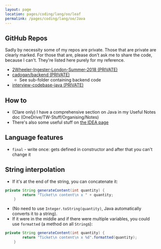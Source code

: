 ```yaml
---
layout: page
location: pages/coding/lang/oo/leaf
permalink: /pages/coding/lang/oo/Java
---
```


## GitHub Repos 

Sadly by necessity some of my repos are private. Those that are private are clearly marked. For those that are, please don't ask me to share the code, because I can't. They're listed here purely for my reference.

- [2Wheeler-Ingester-London-Summer-2018 (PRIVATE)](https://github.com/claresudbery/2Wheeler-Ingester-London-Summer-2018)
- [cadogan/backend (PRIVATE)](https://github.com/claresudbery/cadogan)
    - See sub-folder containing backend code
- [interview-codebase-java (PRIVATE)](https://github.com/claresudbery/interview-codebase-java)

## How to

- (Clare only) I have a comprehensive section on Java in my Useful Notes doc (OneDrive/TW-Stuff/Organising/Notes)
- There's also some useful stuff on [the IDEA page](/pages/coding/tools/IntelliJ-IDEA)

## Language features

- `final` - write once: gets defined in constructor and after that you can't change it

## String interpolation

- If it's at the end of the string, you can concatenate it:

```java
private String generateContent(int quantity) {
        return "Ticket\n content\n x " + quantity;
    }
```

- (No need to use `Integer.toString(quantity)`, Java automatically converts it to a string).
- If it were in the middle and if there were multiple variables, you could use `formatted` (a method on all `String`s):

```java
private String generateContent(int quantity) {
        return "Ticket\n content\n x %d".formatted(quantity);
    }
```


